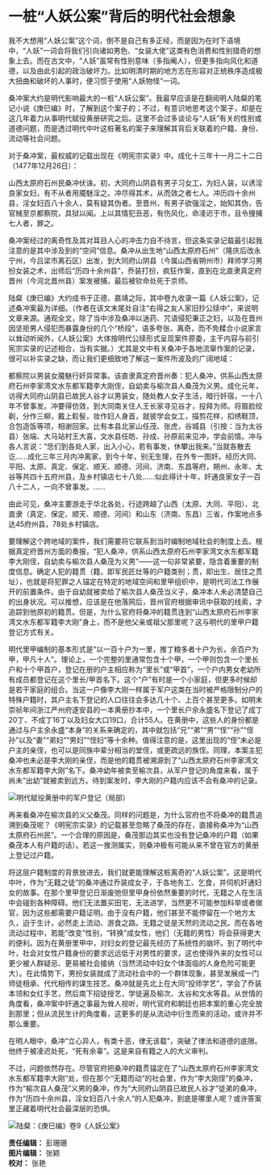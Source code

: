 # 一桩“人妖公案”背后的明代社会想象

我不大想用“人妖公案”这个词，倒不是自己有多正经，而是因为在时下语境中，“人妖”一词会将我们引向诸如男色、“女装大佬”这类有色消费和性别猎奇的想象上去。而在古文中，“人妖”虽常有性别意味（多指阉人），但更多指向风化和道德，以及由此引起的政治破坏力。比如明清时期的地方志在形容对正统秩序造成极大扭曲和破坏的人事时，便习惯于使用“人妖物怪”一词。

桑冲案大约是明代影响最大的一桩“人妖公案”。我最早应该是在翻阅明人陆粲的笔记小说《庚巳编》时，了解到这个案子的；不过，有意识地思考这个案子，却是在这几年着力从事明代赋役黄册研究之后。这里不会过多谈论与“人妖”有关的性别或道德问题，而是透过明代中叶这桩著名的案子来理解其背后关联着的户籍、身份、流动等社会问题。

对于桑冲案，最权威的记载出现在《明宪宗实录》中。成化十三年十一月二十二日（1477年12月26日）：

山西太原府石州民桑冲伏诛。初，大同府山阴县有男子习女工，为妇人装，以诱淫良家女妇，有不从者用魇魅淫之。冲尽得其术，从而效之者七人。冲历四十余州县，淫女妇百八十余人，莫有疑其伪者。至晋州，有男子欲强淫之，始知其伪，告官械至京都察院，具狱以闻。上以其情犯丑恶，有伤风化，命凌迟于市，且令搜捕七人者，罪之。

桑冲案经过的离奇性及其对耳目人心的冲击力自不待言，但这条实录记载最引起我注意的是其中涉及到的“空间”信息。桑冲从出生地“山西太原府石州”（隆庆后改永宁州，今吕梁市离石区）出发，到大同府山阴县（今属山西省朔州市）拜师学习男扮女装之术，出师后“历四十余州县”，乔装打扮，疯狂作案，直到在北直隶真定府晋州（今河北晋州县）案发被捕，最后被钦命处死于京师。

陆粲《庚巳编》大约成书于正德、嘉靖之际，其中卷九收录一篇《人妖公案》，记述桑冲案最为详细。（作者在该文末尾处自注“右得之友人家旧抄公牍中”，来说明文章来源。通观全文，除了当中涉及桑冲以迷药、咒语侵犯秉正之妇，以及在晋州因坚拒男人侵犯而暴露身份的几个“桥段”，语多夸张、离奇，而不免糅合小说家言以耸动听闻外，《人妖公案》大体按明代公牍形式呈现案件原委，主干内容与前引宪宗实录的记述相合，当有实据。）尤其是文中有关桑冲于各地流窜作案的记录，很可以补实录之缺，而让我们更细致地了解这一案件所波及的广阔地域：

都察院以男装女魇魅行奸异常事。该直隶真定府晋州奏：犯人桑冲，供系山西太原府石州李家湾文水东都军籍李大刚侄，自幼卖与榆次县人桑茂为义男。成化元年，访得大同府山阴县已故民人谷才以男装女，随处教人女子生活，暗行奸宿，一十八年不曾事发。冲要得仿效，到大同南关住人王长家寻见谷才，投拜为师。将眉脸绞剃，分作三柳，戴上鬏髻，妆作妇人身首，就彼学会女工，描剪花样，扣绣鞋顶，合包造饭等项，相谢回家。比有本县北家山任茂、张虎，谷城县（引按：当为太谷县）张端、大马站村王大喜，文水县任昉、孙成、孙原前来见冲，学会前情。冲与各人言说：“恁们到各处人家，出入小心，若有事发，休攀出我来。”当就各散去讫……成化三年三月内冲离家，到今十年，别无生理，在外专一图奸。经历大同、平阳、太原、真定、保定、顺天、顺德、河间、济南、东昌等府，朔州、永年、太谷等共四十五府州县，及乡村镇店七十八处……似此得计十年，奸通良家女子一百八十二人，一向不曾事发。……

由此可见，桑冲主要游走于华北各处，行迹跨越了山西（太原、大同、平阳）、北直隶（真定、保定、顺天、顺德、河间）和山东（济南、东昌）三省，作案地点多达45府州县，78处乡村镇店。

要理解这个跨地域的案件，我们需要将它联系到当时编制地域社会的制度上去。根据真定府晋州方面的奏报，“犯人桑冲，供系山西太原府石州李家湾文水东都军籍李大刚侄，自幼卖与榆次县人桑茂为义男”——这一句非常紧要，隐含着重要的制度信息。确定人犯的籍贯（籍，即军民匠灶等的户籍类别；贯，即出生、居住之贯址），也就是将犯罪之人锚定在特定的地域空间和里甲组织中，是明代司法工作展开的前置条件。由于自幼就被卖给了榆次县人桑茂当义子，桑冲本人未必清楚自己的出身状况。可以推想，应该是在他落网后，晋州官府根据审讯中获取的线索，才追踪到他原初的籍贯。但是，为什么官府将桑冲的籍贯连到“山西太原府石州李家湾文水东都军籍李大刚”身上，而不是他父亲或祖父那里呢？这与明代的里甲户籍登记方式有关。

明代里甲编制的基本形式是“以一百十户为一里，推丁粮多者十户为长，余百户为甲，甲凡十人”。理论上，一个完整的里通常包含十个甲，一个甲则包含一个里长户和十个甲首户，登记在册的户主相应称为“里长”或“甲首”，一个户内男女老幼所有成员都登记在这个里长/甲首名下。这个“户”有时是一个小家庭，但更多时候却是若干家庭的组合。当这一户像李大刚一样属于军户这类在当时被严格限制分户的特殊户籍时，其户主名下登记的人口往往会多达几十个、上百个甚至更多。如明末崇祯年间浙江严州府遂安县的一本黄册抄本中，一个里长户余永盛名下登记了成丁20丁、不成丁16丁以及妇女大口19口，合计55人。在黄册中，这些人的身份都是通过与户主余永盛“本身”的关系来确定的，其中就包括“兄”“弟”“男”“侄”“孙”“侄孙”以及“妻”“弟妇”“男妇”“侄妇”等十余种。值得注意的是，这里出现的“侄”未必是户主的亲侄，也可以是同族中辈分相当的堂侄，或更疏远的族侄。同理，本案主犯桑冲也未必是李大刚的亲侄，而是他的籍贯被溯源到了“山西太原府石州李家湾文水东都军籍李大刚”名下。桑冲幼年被卖至榆次县，从军户登记的角度来看，属于尚未“出幼”就被卖到远方。待到案发时，李大刚的户籍内应该不会有桑冲的记录。

![明代赋役黄册中的军户登记（局部）](https://imagecloud.thepaper.cn/thepaper/image/321/426/226.png)

再来看桑冲在榆次县的义父桑茂。同样的问题是，为什么官府也不将桑冲的籍贯追溯到桑茂呢？《明宪宗实录》的记载甚至忽略了桑茂的存在，直接称桑冲为“山西太原府石州民”。一个合理的原因是，桑茂那边其实也没有登记桑冲的户籍（如果桑茂本人有户籍的话）。若这一推测属实，则桑冲极有可能从来不曾在官方的黄册上登记过户籍。

将这层户籍制度的背景放进去，我们就更能理解这桩离奇的“人妖公案”。这是明代中叶，作为“无籍之徒”的桑冲通过乔装成女子，于各地务工、乞食，并伺机奸通妇女的故事。在那个里甲登记日渐废弛但里甲身份依然重要的时代，无籍之人在生活中会碰到各种障碍。他们无法置买田宅，无法进学，当然更不可能参加科举或者做官，因为这些都需要户籍证明。由于没有户籍，他们甚至不能停留在一个地方太久，迫于生计，必然走上流动、游食之路。无籍之徒是天然的流动之民。而在各地流动过程中，若能“改变”性别，“转换”成女性，他们（无籍的男性）将会获得更大的便利。因为在黄册里甲中，对妇女的登记最先经历了系统性的崩坏。到了明代中叶，社会对女性户籍身份的要求远远低于对男性的要求，这也使得外来的女性可以更少被人群疑忌、更易被社会接纳（当然流动中妇女个体面临的人身危险可能更大）。在此情势下，男扮女装就成了流动社会中的一个群体现象，甚至发展成一门师徒相承、代代相传的谋生技艺。桑冲就是先北上在大同“投师学艺”，学会了乔装本领和女红手艺，然后南下招徒授艺，学徒遍及榆次、太谷和文水等县。从世情的角度看，桑冲案中奸通之事最为耸人视听，明代官府和朝廷也把本案的重心完全放到那里；但从流民生计的角度看，这更多的是从流动中衍生而来的活动，或许并不那么重要。

在明人眼中，桑冲“立心异人，有类十恶，律无该载”，突破了律法和道德的底限。他终于被凌迟处死，“死有余辜”。这是来自有籍之人的大义审判。

不过，问题依然存在。尽管官府把桑冲的籍贯锚定在了“山西太原府石州李家湾文水东都军籍李大刚”处，但在那个“无籍而动”的社会里，作为“李大刚侄”的桑冲，作为“榆次县人桑茂”义男的桑冲，作为“大同府山阴县已故民人谷才”徒弟的桑冲，作为“历四十余州县，淫女妇百八十余人”的人犯桑冲，到底是哪里人呢？或许答案里正藏着明代社会最深层的恐惧。

![陆粲：《庚巳编》卷9《人妖公案》](https://imagecloud.thepaper.cn/thepaper/image/321/426/227.png)

**责任编辑：** 彭珊珊  
**图片编辑：** 张颖  
**校对：** 张艳
<!-- tcd_original_link https://m.thepaper.cn/newsDetail_forward_28677512 -->
